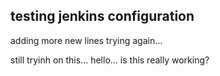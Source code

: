## testing jenkins configuration

adding more new lines
trying again...

still tryinh on this...
hello...
is this really working?
